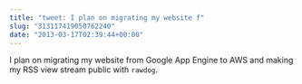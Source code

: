 ```yaml
---
title: "tweet: I plan on migrating my website f"
slug: "313117419050762240"
date: "2013-03-17T02:39:44+00:00"
---
```

I plan on migrating my website from Google App Engine to AWS and making my RSS view stream public with `rawdog`.